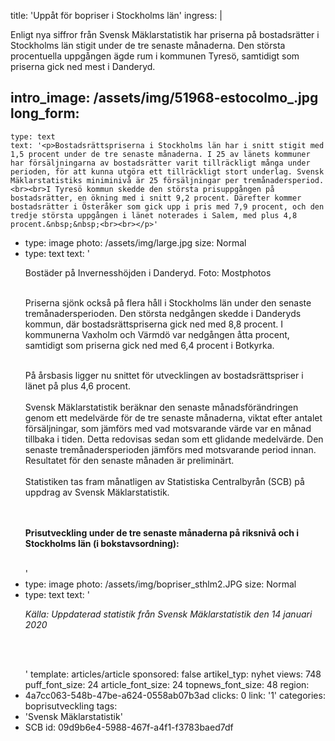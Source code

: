 title: 'Uppåt för bopriser i Stockholms län'
ingress: |
  <p>Enligt nya siffror från Svensk Mäklarstatistik har priserna på bostadsrätter i Stockholms län stigit under de tre senaste månaderna. Den största procentuella uppgången ägde rum i kommunen Tyresö, samtidigt som priserna gick ned mest i Danderyd.
  </p>
  
intro_image: /assets/img/51968-estocolmo_.jpg
long_form:
  -
    type: text
    text: '<p>Bostadsrättspriserna i Stockholms län har i snitt stigit med 1,5 procent under de tre senaste månaderna. I 25 av länets kommuner har försäljningarna av bostadsrätter varit tillräckligt många under perioden, för att kunna utgöra ett tillräckligt stort underlag. Svensk Mäklarstatistiks miniminivå är 25 försäljningar per tremånadersperiod. <br><br>I Tyresö kommun skedde den största prisuppgången på bostadsrätter, en ökning med i snitt 9,2 procent. Därefter kommer bostadsrätter i Österåker som gick upp i pris med 7,9 procent, och den tredje största uppgången i länet noterades i Salem, med plus 4,8 procent.&nbsp;&nbsp;<br><br></p>'
  -
    type: image
    photo: /assets/img/large.jpg
    size: Normal
  -
    type: text
    text: '<p>Bostäder på Invernesshöjden i Danderyd. Foto: Mostphotos<br><br></p><p>Priserna sjönk också på flera håll i Stockholms län under den senaste tremånadersperioden. Den största nedgången skedde i Danderyds kommun, där bostadsrättspriserna gick ned med 8,8 procent. I kommunerna Vaxholm och Värmdö var nedgången åtta procent, samtidigt som priserna gick ned med 6,4 procent i Botkyrka.&nbsp; &nbsp;</p><p><br>På årsbasis ligger nu snittet för utvecklingen av bostadsrättspriser i länet på plus 4,6 procent. <br><br>Svensk Mäklarstatistik beräknar den senaste månadsförändringen genom ett medelvärde för de tre senaste månaderna, viktat efter antalet försäljningar, som jämförs med vad motsvarande värde var en månad tillbaka i tiden. Detta redovisas sedan som ett glidande medelvärde. Den senaste tremånadersperioden jämförs med motsvarande period innan. Resultatet för den senaste månaden är preliminärt. <br><br>Statistiken tas fram månatligen av Statistiska Centralbyrån (SCB) på uppdrag av Svensk Mäklarstatistik.&nbsp;</p><p><b><br><br>Prisutveckling under de tre senaste månaderna på riksnivå och i Stockholms län (i bokstavsordning):&nbsp; &nbsp;</b><b>&nbsp;<br><br></b></p>'
  -
    type: image
    photo: /assets/img/bopriser_sthlm2.JPG
    size: Normal
  -
    type: text
    text: '<p><i>Källa:&nbsp;Uppdaterad statistik från Svensk Mäklarstatistik den 14 januari 2020&nbsp;</i></p><p><br><br></p>'
template: articles/article
sponsored: false
artikel_typ: nyhet
views: 748
puff_font_size: 24
article_font_size: 24
topnews_font_size: 48
region:
  - 4a7cc063-548b-47be-a624-0558ab07b3ad
clicks: 0
link: '1'
categories: boprisutveckling
tags:
  - 'Svensk Mäklarstatistik'
  - SCB
id: 09d9b6e4-5988-467f-a4f1-f3783baed7df
